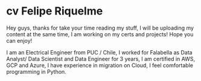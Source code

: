 # cv Felipe Riquelme
Hey guys, thanks for take your time reading my stuff, I will be uploading my content at the same time, I am working on my certs and projects! Hope you can enjoy!

I am an Electrical Engineer from PUC / Chile, I worked for Falabella as Data Analyst/ Data Scientist and Data Engineer for 3 years, I am certified in AWS, GCP and Azure, I have experience in migration on Cloud, I feel comfortable programming in Python.
